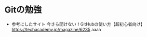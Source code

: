 # Gitの勉強
- 参考にしたサイト
    今さら聞けない！GitHubの使い方【超初心者向け】
    https://techacademy.jp/magazine/6235
    aaaa